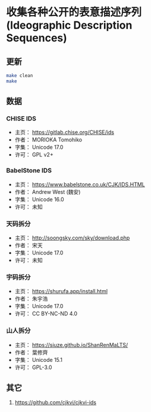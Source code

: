 # 收集各种公开的表意描述序列(Ideographic Description Sequences)

## 更新

```sh
make clean
make
```

## 数据

### CHISE IDS

* 主页： https://gitlab.chise.org/CHISE/ids
* 作者： MORIOKA Tomohiko
* 字集： Unicode 17.0
* 许可： GPL v2+

### BabelStone IDS

* 主页： https://www.babelstone.co.uk/CJK/IDS.HTML
* 作者： Andrew West (魏安)
* 字集： Unicode 16.0
* 许可： 未知

### 天码拆分

* 主页： http://soongsky.com/sky/download.php
* 作者： 宋天
* 字集： Unicode 17.0
* 许可： 未知

### 宇码拆分

* 主页： https://shurufa.app/install.html
* 作者： 朱宇浩
* 字集： Unicode 17.0
* 许可： CC BY-NC-ND 4.0

### 山人拆分

* 主页： https://siuze.github.io/ShanRenMaLTS/
* 作者： 葉修齊
* 字集： Unicode 15.1
* 许可： GPL-3.0

## 其它

1. https://github.com/cjkvi/cjkvi-ids

